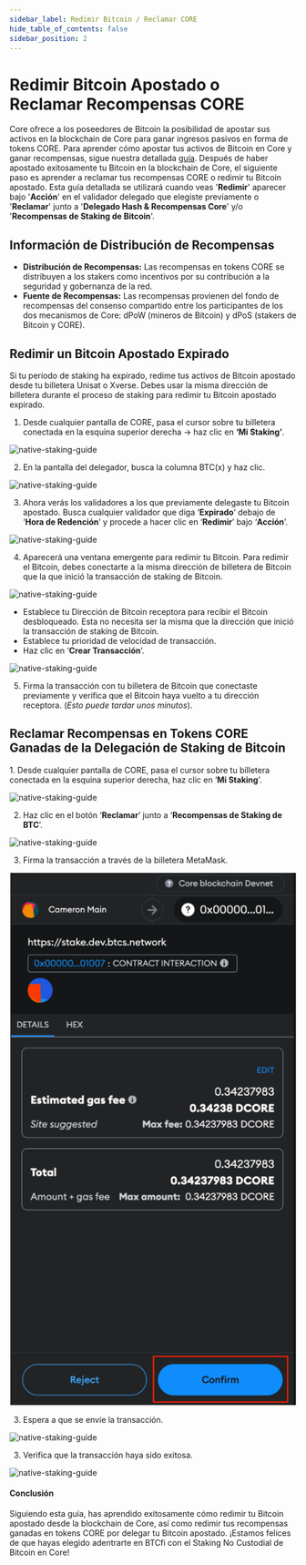 ```yaml
---
sidebar_label: Redimir Bitcoin / Reclamar CORE
hide_table_of_contents: false
sidebar_position: 2
---
```


# Redimir Bitcoin Apostado o Reclamar Recompensas CORE

Core ofrece a los poseedores de Bitcoin la posibilidad de apostar sus activos en la blockchain de Core para ganar ingresos pasivos en forma de tokens CORE. Para aprender cómo apostar tus activos de Bitcoin en Core y ganar recompensas, sigue nuestra detallada [guía](/i18n/es/docusaurus-plugin-content-docs/current/Learn/products/btc-staking/stake-btc-guide.md). Después de haber apostado exitosamente tu Bitcoin en la blockchain de Core, el siguiente paso es aprender a reclamar tus recompensas CORE o redimir tu Bitcoin apostado. Esta guía detallada se utilizará cuando veas '**Redimir**' aparecer bajo '**Acción**' en el validador delegado que elegiste previamente o '**Reclamar**' junto a '**Delegado Hash & Recompensas Core**' y/o '**Recompensas de Staking de Bitcoin**'.

## Información de Distribución de Recompensas

- **Distribución de Recompensas:** Las recompensas en tokens CORE se distribuyen a los stakers como incentivos por su contribución a la seguridad y gobernanza de la red.
- **Fuente de Recompensas:** Las recompensas provienen del fondo de recompensas del consenso compartido entre los participantes de los dos mecanismos de Core: dPoW (mineros de Bitcoin) y dPoS (stakers de Bitcoin y CORE).

## Redimir un Bitcoin Apostado Expirado

Si tu período de staking ha expirado, redime tus activos de Bitcoin apostado desde tu billetera Unisat o Xverse. Debes usar la misma dirección de billetera durante el proceso de staking para redimir tu Bitcoin apostado expirado.

1. Desde cualquier pantalla de CORE, pasa el cursor sobre tu billetera conectada en la esquina superior derecha → haz clic en **‘Mi Staking’**.

![native-staking-guide](../../../../../../../static/img/native-staking/native-staking-18.avif)

2. En la pantalla del delegador, busca la columna BTC(x) y haz clic.

![native-staking-guide](../../../../../../../static/img/native-staking/native-staking-19.avif)

3. Ahora verás los validadores a los que previamente delegaste tu Bitcoin apostado. Busca cualquier validador que diga ‘**Expirado**’ debajo de ‘**Hora de Redención**’ y procede a hacer clic en ‘**Redimir**’ bajo ‘**Acción**’.

![native-staking-guide](../../../../../../../static/img/native-staking/native-staking-20.avif)

4. Aparecerá una ventana emergente para redimir tu Bitcoin. Para redimir el Bitcoin, debes conectarte a la misma dirección de billetera de Bitcoin que la que inició la transacción de staking de Bitcoin.

![native-staking-guide](../../../../../../../static/img/native-staking/native-staking-21.avif)

- Establece tu Dirección de Bitcoin receptora para recibir el Bitcoin desbloqueado. Esta no necesita ser la misma que la dirección que inició la transacción de staking de Bitcoin.
- Establece tu prioridad de velocidad de transacción.
- Haz clic en ‘**Crear Transacción**’.

![native-staking-guide](../../../../../../../static/img/native-staking/native-staking-22.avif)

5. Firma la transacción con tu billetera de Bitcoin que conectaste previamente y verifica que el Bitcoin haya vuelto a tu dirección receptora. (_Esto puede tardar unos minutos_).

## Reclamar Recompensas en Tokens CORE Ganadas de la Delegación de Staking de Bitcoin

1\. Desde cualquier pantalla de CORE, pasa el cursor sobre tu billetera conectada en la esquina superior derecha, haz clic en ‘**Mi Staking**’.

![native-staking-guide](../../../../../../../static/img/native-staking/native-staking-23.avif)

2. Haz clic en el botón ‘**Reclamar**’ junto a ‘**Recompensas de Staking de BTC**’.

![native-staking-guide](../../../../../../../static/img/native-staking/native-staking-24.avif)

3. Firma la transacción a través de la billetera MetaMask.

![native-staking-guide](../../../../../../../static/img/native-staking/native-staking-25.png)

3. Espera a que se envíe la transacción.

![native-staking-guide](../../../../../../../static/img/native-staking/native-staking-26.avif)

3. Verifica que la transacción haya sido exitosa.

![native-staking-guide](../../../../../../../static/img/native-staking/native-staking-27.avif)

#### Conclusión

Siguiendo esta guía, has aprendido exitosamente cómo redimir tu Bitcoin apostado desde la blockchain de Core, así como redimir tus recompensas ganadas en tokens CORE por delegar tu Bitcoin apostado. ¡Estamos felices de que hayas elegido adentrarte en BTCfi con el Staking No Custodial de Bitcoin en Core!
